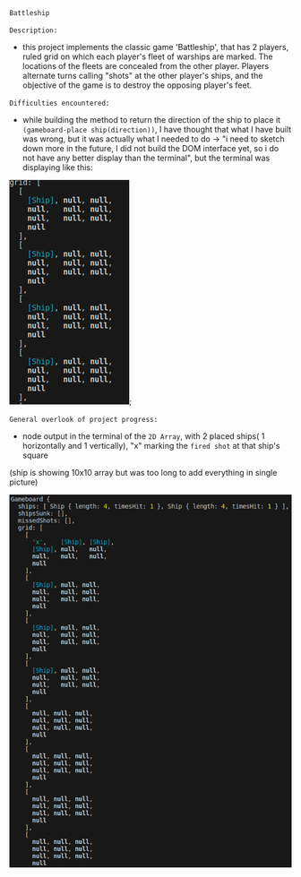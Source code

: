     Battleship

`Description: `
- this project implements the classic game 'Battleship', that has 2 players, ruled grid on which each player's fleet of warships are marked. The locations of the fleets are concealed from the other player. Players alternate turns calling "shots" at the other player's ships, and the objective of the game is to destroy the opposing player's feet.

`Difficulties encountered:`
- while building the method to return the direction of the ship to place it `(gameboard-place ship(direction))`, I have thought that what I have built was wrong, but it was actually what I needed to do -> "i need to sketch down more in the future, I did not build the DOM interface yet, so i do not have any better display than the terminal", but the terminal was displaying like this:

![Alt text](image.png);

`General overlook of project progress:`

- node output in the terminal of the `2D Array`, with 2 placed ships( 1 horizontally and 1 vertically), "x" marking the `fired shot` at that ship's square

(ship is showing 10x10 array but was too long to add everything in single picture)

![Alt text](image-1.png)